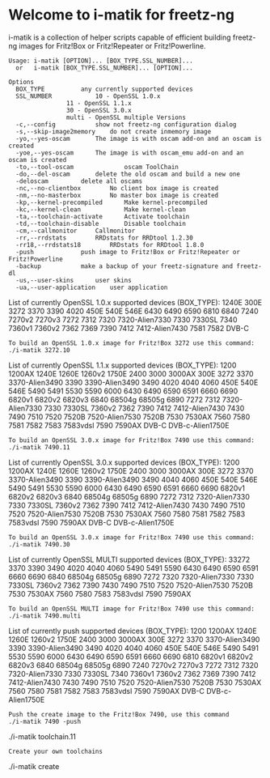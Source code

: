 # Welcome to i-matik for freetz-ng

i-matik is a collection of helper scripts capable of efficient building
freetz-ng images for Fritz!Box or Fritz!Repeater or Fritz!Powerline.
```
Usage: i-matik [OPTION]... [BOX_TYPE.SSL_NUMBER]...
  or   i-matik [BOX_TYPE.SSL_NUMBER]... [OPTION]... 

Options
  BOX_TYPE			any currently supported devices
  SSL_NUMBER			10 - OpenSSL 1.0.x
  				11 - OpenSSL 1.1.x
  				30 - OpenSSL 3.0.x
  				multi - OpenSSL multiple Versions
  -c,--config			show not freetz-ng configuration dialog
  -s,--skip-image2memory	do not create inmemory image
  -yo,--yes-oscam		The image is with oscam add-on and an oscam is created
  -yoe,--yes-oscam		The image is with oscam_emu add-on and an oscam is created
  -to,--tool-oscam              oscam ToolChain
  -do,--del-oscam		delete the old oscam and build a new one
  -deloscam			delete all oscams
  -nc,--no-clientbox		No client box image is created
  -nm,--no-masterbox		No master box image is created
  -kp,--kernel-precompiled      Make kernel-precompiled
  -kc,--kernel-clean            Make kernel-clean
  -ta,--toolchain-activate      Activate toolchain
  -td,--toolchain-disable       Disable toolchain
  -cm,--callmonitor		Callmonitor
  -rr,--rrdstats		RRDstats for RRDtool 1.2.30
  -rr18,--rrdstats18		RRDstats for RRDtool 1.8.0
  -push				push image to Fritz!Box or Fritz!Repeater or Fritz!Powerline
  -backup			make a backup of your freetz-signature and freetz-dl
  -us,--user-skins		user skins
  -ua,--user-application	user application 
```
List of currently OpenSSL 1.0.x supported devices (BOX_TYPE): 1240E 300E 3272 3370 3390 4020 450E 540E 546E 6430 6490 6590 6810 6840 7240 7270v2 7270v3 7272 7312 7320 7320-Alien7330 7330 7330SL 7340 7360v1 7360v2 7362 7369 7390 7412 7412-Alien7430 7581 7582 DVB-C
```
To build an OpenSSL 1.0.x image for Fritz!Box 3272 use this command:
./i-matik 3272.10
```
List of currently OpenSSL 1.1.x supported devices (BOX_TYPE): 1200 1200AX 1240E 1260E 1260v2 1750E 2400 3000 3000AX 300E 3272 3370 3370-Alien3490 3390 3390-Alien3490 3490 4020 4040 4060 450E 540E 546E 5490 5491 5530 5590 6000 6430 6490 6590 6591 6660 6690 6820v1 6820v2 6820v3 6840 68504g 68505g 6890 7272 7312 7320-Alien7330 7330 7330SL 7360v2 7362 7390 7412 7412-Alien7430 7430 7490 7510 7520 7520B 7520-Alien7530 7520B 7530 7530AX 7560 7580 7581 7582 7583 7583vdsl 7590 7590AX DVB-C DVB-c-Alien1750E
```
To build an OpenSSL 3.0.x image for Fritz!Box 7490 use this command:
./i-matik 7490.11
```
List of currently OpenSSL 3.0.x supported devices (BOX_TYPE): 1200 1200AX 1240E 1260E 1260v2 1750E 2400 3000 3000AX 300E 3272 3370 3370-Alien3490 3390 3390-Alien3490 3490 4040 4060 450E 540E 546E 5490 5491 5530 5590 6000 6430 6490 6590 6591 6660 6690 6820v1 6820v2 6820v3 6840 68504g 68505g 6890 7272 7312 7320-Alien7330 7330 7330SL 7360v2 7362 7390 7412 7412-Alien7430 7430 7490 7510 7520 7520-Alien7530 7520B 7530 7530AX 7560 7580 7581 7582 7583 7583vdsl 7590 7590AX DVB-C DVB-c-Alien1750E
```
To build an OpenSSL 3.0.x image for Fritz!Box 7490 use this command:
./i-matik 7490.30
```
List of currently OpenSSL MULTI supported devices (BOX_TYPE): 33272 3370 3390 3490 4020 4040 4060 5490 5491 5590 6430 6490 6590 6591 6660 6690 6840 68504g 68505g 6890 7272 7320 7320-Alien7330 7330 7330SL 7360v2 7362 7390 7430 7490 7510 7520 7520-Alien7530 7520B 7530 7530AX 7560 7580 7583 7583vdsl 7590 7590AX
```
To build an OpenSSL MULTI image for Fritz!Box 7490 use this command:
./i-matik 7490.multi
```
List of currently push supported devices (BOX_TYPE): 1200 1200AX 1240E 1260E 1260v2 1750E 2400 3000 3000AX 300E 3272 3370 3370-Alien3490 3390 3390-Alien3490 3490 4020 4040 4060 450E 540E 546E 5490 5491 5530 5590 6000 6430 6490 6590 6591 6660 6690 6810 6820v1 6820v2 6820v3 6840 68504g 68505g 6890 7240 7270v2 7270v3 7272 7312 7320 7320-Alien7330 7330 7330SL 7340 7360v1 7360v2 7362 7369 7390 7412 7412-Alien7430 7430 7490 7510 7520 7520-Alien7530 7520B 7530 7530AX 7560 7580 7581 7582 7583 7583vdsl 7590 7590AX DVB-C DVB-c-Alien1750E
```
Push the create image to the Fritz!Box 7490, use this command
./i-matik 7490 -push
```
./i-matik toolchain.11 
```
Create your own toolchains
```
./i-matik create
